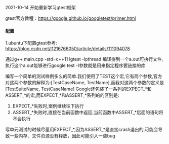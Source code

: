 2021-10-14 开始重新学习gtest框架

 gtest官方教程：https://google.github.io/googletest/primer.html

#### 配置  
1.ubuntu下配置gtest参考: https://blog.csdn.net/l1216766050/article/details/111094078  

通过g++ main.cpp -std=c++11 lgtest -lpthread 编译得到一个a.out可执行文件,执行这个a.out能够进行google test
-l参数就是用来指定程序要链接的库

编写一个简单的测试样例多么的简单.我们使用了TEST这个宏,它有两个参数,官方对这两个参数的解释为:[TestCaseName, TestName],而我对这两个参数的定义是[TestSuiteName, TestCaseName]
Google还包装了一系列的EXPECT_*和ASSERT_*的宏,而EXPECT_*和ASSERT_*系列的的区别是:  
1. EXPECT_*失败时,案例继续往下执行  
2. ASSERT_*失败时,直接在当前函数中返回,当前函数中ASSERT_*后面的语句将不会执行

写单元测试的时候尽量用EXPECT_*,因为ASSERT_*是直接crash退出的,可能会导致一些内存、文件资源没有释放，因此可能引入一些bug  